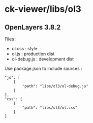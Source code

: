 # ck-viewer/libs/ol3

## OpenLayers 3.8.2

Files : 
- ol.css : style
- ol.js : production dist
- ol-debug.js : development dist


Use package.json to include sources :

    "js": [
        {
            "path": "libs/ol3/ol-debug.js"
        }
    ],
    "css": [
        {
            "path": "libs/ol3/ol.css"
        }
    ]